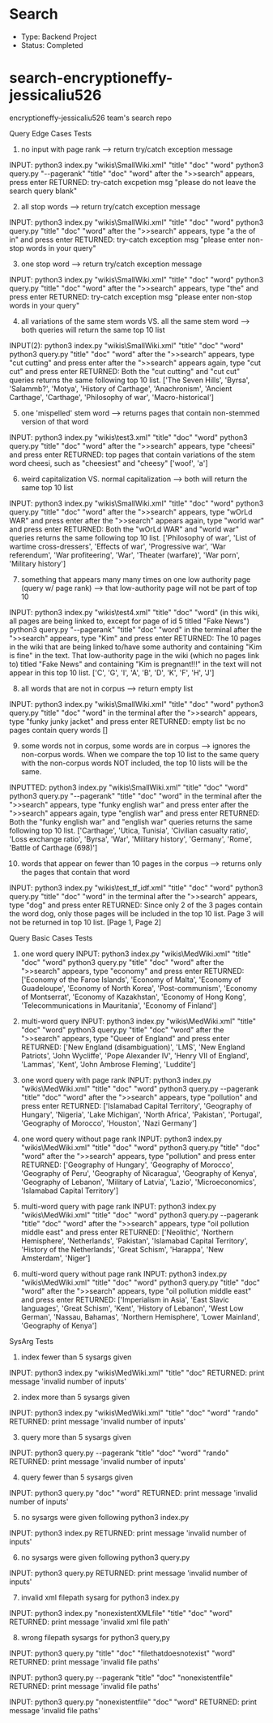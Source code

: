 # Search
- Type: Backend Project
- Status: Completed

# search-encryptioneffy-jessicaliu526
encryptioneffy-jessicaliu526 team's search repo

Query Edge Cases Tests
1) no input with page rank
--> return try/catch exception message

  INPUT:
  python3 index.py "wikis\SmallWiki.xml" "title" "doc" "word"
  python3 query.py "--pagerank" "title" "doc" "word"
  after the ">>search" appears, press enter
  RETURNED: 
  try-catch excpetion msg "please do not leave the search query blank"

2) all stop words
--> return try/catch exception message

  INPUT:
  python3 index.py "wikis\SmallWiki.xml" "title" "doc" "word"
  python3 query.py "title" "doc" "word"
  after the ">>search" appears, type "a the of in" and press enter
  RETURNED:
  try-catch exception msg "please enter non-stop words in your query"

3) one stop word
--> return try/catch exception message

  INPUT:
  python3 index.py "wikis\SmallWiki.xml" "title" "doc" "word"
  python3 query.py "title" "doc" "word"
  after the ">>search" appears, type "the" and press enter
  RETURNED:
  try-catch exception msg "please enter non-stop words in your query"


4) all variations of the same stem words VS. all the same stem word
--> both queries will return the same top 10 list

  INPUT(2):
  python3 index.py "wikis\SmallWiki.xml" "title" "doc" "word"
  python3 query.py "title" "doc" "word" 
  after the ">>search" appears, type "cut cutting" and press enter
  after the ">>search" appears again, type "cut cut" and press enter
  RETURNED:
  Both the "cut cutting" and "cut cut" queries returns the same following top 10 list.
  ['The Seven Hills', 'Byrsa', 'Salammb?', 'Motya', 'History of Carthage', 'Anachronism', 'Ancient Carthage', 'Carthage', 'Philosophy of war', 'Macro-historical']

5) one 'mispelled' stem word
--> returns pages that contain non-stemmed version of that word

  INPUT:
  python3 index.py "wikis\test3.xml" "title" "doc" "word"
  python3 query.py "title" "doc" "word" 
  after the ">>search" appears, type "cheesi" and press enter
  RETURNED:
  top pages that contain variations of the stem word cheesi, such as "cheesiest" and "cheesy"
  ['woof', 'a']

6) weird capitalization VS. normal capitalization
--> both will return the same top 10 list

  INPUT:
  python3 index.py "wikis\SmallWiki.xml" "title" "doc" "word"
  python3 query.py "title" "doc" "word" 
  after the ">>search" appears, type "wOrLd WAR" and press enter
  after the ">>search" appears again, type "world war" and press enter
  RETURNED:
  Both the "wOrLd WAR" and "world war" queries returns the same following top 10 list.
  ['Philosophy of war', 'List of wartime cross-dressers', 'Effects of war', 'Progressive war', 'War referendum', 'War profiteering', 'War', 'Theater (warfare)', 'War porn', 'Military history']

7) something that appears many many times on one low authority page (query w/ page rank)
--> that low-authority page will not be part of top 10

  INPUT:
  python3 index.py "wikis\test4.xml" "title" "doc" "word" (in this wiki, all pages are being linked to, except for page of id 5 titled "Fake News")
  python3 query.py "--pagerank" "title" "doc" "word" in the terminal
  after the ">>search" appears, type "Kim" and press enter
  RETURNED:
  The 10 pages in the wiki that are being linked to/have some authority and containing "Kim is fine" in the text.
  That low-authority page in the wiki (which no pages link to) titled "Fake News" and containing "Kim is pregnant!!!" in the text will not appear in this top 10 list. ['C', 'G', 'I', 'A', 'B', 'D', 'K', 'F', 'H', 'J']

8) all words that are not in corpus
--> return empty list

  INPUT:
  python3 index.py "wikis\SmallWiki.xml" "title" "doc" "word"
  python3 query.py "title" "doc" "word" in the terminal
  after the ">>search" appears, type "funky junky jacket" and press enter
  RETURNED:
  empty list bc no pages contain query words []


9) some words not in corpus, some words are in corpus 
--> ignores the non-corpus words. When we compare the top 10 list to the same query with the non-corpus words NOT included, the top 10 lists will be the same.

  INPUTTED:
  python3 index.py "wikis\SmallWiki.xml" "title" "doc" "word"
  python3 query.py "--pagerank" "title" "doc" "word" in the terminal
  after the ">>search" appears, type "funky english war" and press enter
  after the ">>search" appears again, type "english war" and press enter
  RETURNED:
  Both the "funky english war" and "english war" queries returns the same following top 10 list.
  ['Carthage', 'Utica, Tunisia', 'Civilian casualty ratio', 'Loss exchange ratio', 'Byrsa', 'War', 'Military history', 'Germany', 'Rome', 'Battle of Carthage (698)']


10) words that appear on fewer than 10 pages in the corpus
--> returns only the pages that contain that word

  INPUT: 
  python3 index.py "wikis\test_tf_idf.xml" "title" "doc" "word"
  python3 query.py "title" "doc" "word" in the terminal
  after the ">>search" appears, type "dog" and press enter
  RETURNED:
  Since only 2 of the 3 pages contain the word dog, only those pages will be included in the top 10 list. Page 3 will not be returned in top 10 list.
  [Page 1, Page 2]



Query Basic Cases Tests
1) one word query
INPUT:
python3 index.py "wikis\MedWiki.xml" "title" "doc" "word"
python3 query.py "title" "doc" "word"
after the ">>search" appears, type "economy" and press enter
RETURNED:
['Economy of the Faroe Islands', 'Economy of Malta', 'Economy of Guadeloupe', 'Economy of North Korea', 'Post-communism', 'Economy of Montserrat', 'Economy of Kazakhstan', 'Economy of Hong Kong', 'Telecommunications in Mauritania', 'Economy of Finland']

2) multi-word query
INPUT:
python3 index.py "wikis\MedWiki.xml" "title" "doc" "word"
python3 query.py "title" "doc" "word"
after the ">>search" appears, type "Queer of England" and press enter
RETURNED:
['New England (disambiguation)', 'LMS', 'New England Patriots', 'John Wycliffe', 'Pope Alexander IV', 'Henry VII of England', 'Lammas', 'Kent', 'John Ambrose Fleming', 'Luddite']

3) one word query with page rank
INPUT:
python3 index.py "wikis\MedWiki.xml" "title" "doc" "word"
python3 query.py --pagerank "title" "doc" "word"
after the ">>search" appears, type "pollution" and press enter
RETURNED:
['Islamabad Capital Territory', 'Geography of Hungary', 'Nigeria', 'Lake Michigan', 'North Africa', 'Pakistan', 'Portugal', 'Geography of Morocco', 'Houston', 'Nazi Germany']


4) one word query without page rank
INPUT:
python3 index.py "wikis\MedWiki.xml" "title" "doc" "word"
python3 query.py "title" "doc" "word"
after the ">>search" appears, type "pollution" and press enter
RETURNED:
['Geography of Hungary', 'Geography of Morocco', 'Geography of Peru', 'Geography of Nicaragua', 'Geography of Kenya', 'Geography of Lebanon', 'Military of Latvia', 'Lazio', 'Microeconomics', 'Islamabad Capital Territory']

5) multi-word query with page rank
INPUT:
python3 index.py "wikis\MedWiki.xml" "title" "doc" "word"
python3 query.py --pagerank "title" "doc" "word"
after the ">>search" appears, type "oil pollution middle east" and press enter
RETURNED:
['Neolithic', 'Northern Hemisphere', 'Netherlands', 'Pakistan', 'Islamabad Capital Territory', 'History of the Netherlands', 'Great Schism', 'Harappa', 'New Amsterdam', 'Niger']

6) multi-word query without page rank
INPUT:
python3 index.py "wikis\MedWiki.xml" "title" "doc" "word"
python3 query.py "title" "doc" "word"
after the ">>search" appears, type "oil pollution middle east" and press enter
RETURNED:
['Imperialism in Asia', 'East Slavic languages', 'Great Schism', 'Kent', 'History of Lebanon', 'West Low German', 'Nassau, Bahamas', 'Northern Hemisphere', 'Lower Mainland', 'Geography of Kenya']



SysArg Tests
1) index fewer than 5 sysargs given

INPUT:
python3 index.py "wikis\MedWiki.xml" "title" "doc"
RETURNED:
print message 'invalid number of inputs'

2) index more than 5 sysargs given

INPUT:
python3 index.py "wikis\MedWiki.xml" "title" "doc" "word" "rando"
RETURNED:
print message 'invalid number of inputs'

3) query more than 5 sysargs given

INPUT:
python3 query.py --pagerank "title" "doc" "word" "rando"
RETURNED:
print message 'invalid number of inputs'

4) query fewer than 5 sysargs given

INPUT:
python3 query.py "doc" "word" 
RETURNED:
print message 'invalid number of inputs'

5) no sysargs were given following python3 index.py 

INPUT:
python3 index.py
RETURNED:
print message 'invalid number of inputs'

6) no sysargs were given following python3 query.py

INPUT:
python3 query.py
RETURNED:
print message 'invalid number of inputs'

7) invalid xml filepath sysarg for python3 index.py

INPUT:
python3 index.py "nonexistentXMLfile" "title" "doc" "word"
RETURNED:
print message 'invalid xml file path'

8) wrong filepath sysargs for python3 query,py

INPUT: 
python3 query.py "title" "doc" "filethatdoesnotexist" "word"
RETURNED:
print message 'invalid file paths'


INPUT:
python3 query.py --pagerank "title" "doc" "nonexistentfile" 
RETURNED:
print message 'invalid file paths'

INPUT:
python3 query.py "nonexistentfile" "doc" "word"
RETURNED:
print message 'invalid file paths'
